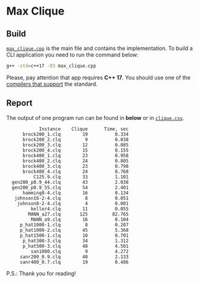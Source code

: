 # Max Clique

## Build

[`max_clique.cpp`](./max_clique.cpp) is the main file and contains the implementation. To build a CLI application you need to run the command below:

```bash
g++ -std=c++17 -O3 max_clique.cpp
```

Please, pay attention that app requires **C++ 17**. You should use one of the [compilers that support](https://en.cppreference.com/w/cpp/compiler_support/17) the standard.

## Report

The output of one program run can be found in **below** or in [`clique.csv`](./clique.csv).

```text
            Instance    Clique      Time, sec
      brock200_1.clq        19          0.334
      brock200_2.clq         9          0.038
      brock200_3.clq        12          0.085
      brock200_4.clq        15          0.155
      brock400_1.clq        23          0.958
      brock400_2.clq        24          0.805
      brock400_3.clq        23          0.798
      brock400_4.clq        24          0.768
          C125.9.clq        33          1.101
  gen200_p0.9_44.clq        43          2.038
  gen200_p0.9_55.clq        54          2.401
      hamming8-4.clq        16          0.134
   johnson16-2-4.clq         8          0.051
    johnson8-2-4.clq         4          0.001
         keller4.clq        11          0.055
        MANN_a27.clq       125         82.765
         MANN_a9.clq        16          0.104
     p_hat1000-1.clq         8          0.207
     p_hat1000-2.clq        45          5.368
     p_hat1500-1.clq        10          0.701
      p_hat300-3.clq        34          1.312
      p_hat500-3.clq        48          4.501
         san1000.clq         9          4.272
     sanr200_0.9.clq        40          2.133
     sanr400_0.7.clq        19          0.486
```

P.S.: Thank you for reading!
